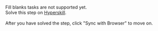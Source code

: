 Fill blanks tasks are not supported yet. <br>Solve this step on <a href="https://hyperskill.org/learn/step/47529">Hyperskill</a>. <br><br>After you have solved the step, click "Sync with Browser"  to move on.
